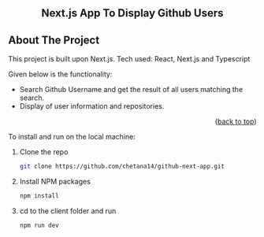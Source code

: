 <a name="readme-top"></a>
<br />
<div align="center">
  <h2 align="center">Next.js App To Display Github Users</h2>  
</div>

<!-- ABOUT THE PROJECT -->
## About The Project

This project is built upon Next.js. Tech used: React, Next.js and Typescript

Given below is the functionality:
* Search Github Username and get the result of all users matching the search.
* Display of user information and repositories.

<p align="right">(<a href="#readme-top">back to top</a>)</p>

To install and run on the local machine:
1. Clone the repo
   ```sh
   git clone https://github.com/chetana14/github-next-app.git
   ```
2. Install NPM packages
   ```sh
   npm install
   ```
3. cd to the client folder and run 
     ```sh
   npm run dev
   ```
